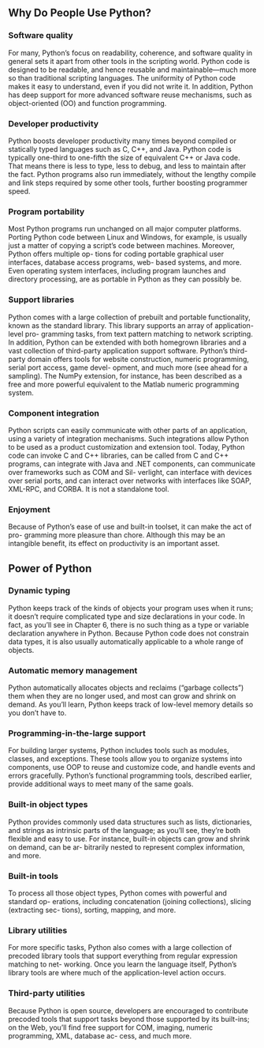 ## Why Do People Use Python?

### Software quality
For many, Python’s focus on readability, coherence, and software quality in general
sets it apart from other tools in the scripting world. Python code is designed to be
readable, and hence reusable and maintainable—much more so than traditional
scripting languages. The uniformity of Python code makes it easy to understand,
even if you did not write it. In addition, Python has deep support for more advanced
software reuse mechanisms, such as object-oriented (OO) and function programming.

### Developer productivity
Python boosts developer productivity many times beyond compiled or statically
typed languages such as C, C++, and Java. Python code is typically one-third to
one-fifth the size of equivalent C++ or Java code. That means there is less to type,
less to debug, and less to maintain after the fact. Python programs also run immediately, 
without the lengthy compile and link steps required by some other tools,
further boosting programmer speed.

### Program portability
Most Python programs run unchanged on all major computer platforms. Porting
Python code between Linux and Windows, for example, is usually just a matter of
copying a script’s code between machines. Moreover, Python offers multiple op-
tions for coding portable graphical user interfaces, database access programs, web-
based systems, and more. Even operating system interfaces, including program
launches and directory processing, are as portable in Python as they can possibly
be.
### Support libraries
Python comes with a large collection of prebuilt and portable functionality, known
as the standard library. This library supports an array of application-level pro-
gramming tasks, from text pattern matching to network scripting. In addition,
Python can be extended with both homegrown libraries and a vast collection of
third-party application support software. Python’s third-party domain offers tools
for website construction, numeric programming, serial port access, game devel-
opment, and much more (see ahead for a sampling). The NumPy extension, for
instance, has been described as a free and more powerful equivalent to the Matlab
numeric programming system.
### Component integration
Python scripts can easily communicate with other parts of an application, using a
variety of integration mechanisms. Such integrations allow Python to be used as a
product customization and extension tool. Today, Python code can invoke C and
C++ libraries, can be called from C and C++ programs, can integrate with Java
and .NET components, can communicate over frameworks such as COM and Sil-
verlight, can interface with devices over serial ports, and can interact over networks
with interfaces like SOAP, XML-RPC, and CORBA. It is not a standalone tool.
### Enjoyment
Because of Python’s ease of use and built-in toolset, it can make the act of pro-
gramming more pleasure than chore. Although this may be an intangible benefit,
its effect on productivity is an important asset.


## Power of Python 

### Dynamic typing
Python keeps track of the kinds of objects your program uses when it runs; it
doesn’t require complicated type and size declarations in your code. In fact, as
you’ll see in Chapter 6, there is no such thing as a type or variable declaration
anywhere in Python. Because Python code does not constrain data types, it is also
usually automatically applicable to a whole range of objects.

### Automatic memory management
Python automatically allocates objects and reclaims (“garbage collects”) them
when they are no longer used, and most can grow and shrink on demand. As you’ll
learn, Python keeps track of low-level memory details so you don’t have to.

### Programming-in-the-large support
For building larger systems, Python includes tools such as modules, classes, and
exceptions. These tools allow you to organize systems into components, use OOP
to reuse and customize code, and handle events and errors gracefully. Python’s
functional programming tools, described earlier, provide additional ways to meet
many of the same goals.

### Built-in object types
Python provides commonly used data structures such as lists, dictionaries, and
strings as intrinsic parts of the language; as you’ll see, they’re both flexible and easy
to use. For instance, built-in objects can grow and shrink on demand, can be ar-
bitrarily nested to represent complex information, and more.

### Built-in tools
To process all those object types, Python comes with powerful and standard op-
erations, including concatenation (joining collections), slicing (extracting sec-
tions), sorting, mapping, and more.

### Library utilities
For more specific tasks, Python also comes with a large collection of precoded
library tools that support everything from regular expression matching to net-
working. Once you learn the language itself, Python’s library tools are where much
of the application-level action occurs.

### Third-party utilities
Because Python is open source, developers are encouraged to contribute precoded
tools that support tasks beyond those supported by its built-ins; on the Web, you’ll
find free support for COM, imaging, numeric programming, XML, database ac-
cess, and much more.
